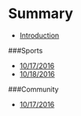 # Summary

* [Introduction](README.md)

###Sports
* [10/17/2016](_posts/2016-10-16-shepherd-athletics-10162016.md)
* [10/18/2016](athletics-10182016md.md)

###Community
* [10/17/2016](communitynews.md)

